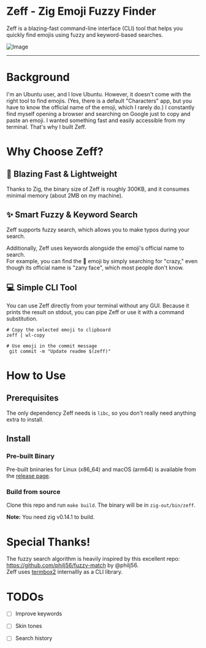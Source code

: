 # Zeff - Zig Emoji Fuzzy Finder

Zeff is a blazing-fast command-line interface (CLI) tool that helps you quickly find emojis using fuzzy and keyword-based searches.

![Image](https://github.com/user-attachments/assets/bc67eb49-4f1d-41e5-affe-bcef479bdaa8)

---

# Background

I'm an Ubuntu user, and I love Ubuntu. However, it doesn't come with the right tool to find emojis. (Yes, there is a default "Characters" app, but you have to know the official name of the emoji, which I rarely do.)
I constantly find myself opening a browser and searching on Google just to copy and paste an emoji. I wanted something fast and easily accessible from my terminal. That's why I built Zeff.

# Why Choose Zeff?

## 🚀 Blazing Fast & Lightweight

Thanks to Zig, the binary size of Zeff is roughly 300KB, and it consumes minimal memory (about 2MB on my machine).

## ✨ Smart Fuzzy & Keyword Search

Zeff supports fuzzy search, which allows you to make typos during your search.

Additionally, Zeff uses keywords alongside the emoji's official name to search.  
For example, you can find the 🤪 emoji by simply searching for "crazy," even though its official name is "zany face", which most people don't know.

## 💻 Simple CLI Tool

You can use Zeff directly from your terminal without any GUI.
Because it prints the result on stdout, you can pipe Zeff or use it with a command substitution.

```
# Copy the selected emoji to clipboard
zeff | wl-copy

# Use emoji in the commit message
 git commit -m "Update readme $(zeff)"
```

# How to Use

## Prerequisites

The only dependency Zeff needs is `libc`, so you don't really need anything extra to install.

## Install
### Pre-built Binary
Pre-built bninaries for Linux (x86_64) and macOS (arm64) is available from the [release page](https://github.com/karintomania/Zeff/releases).


### Build from source
Clone this repo and run `make build`. The binary will be in `zig-out/bin/zeff`.

**Note:** You need zig v0.14.1 to build.

# Special Thanks!
The fuzzy search algorithm is heavily inspired by this excellent repo: https://github.com/philj56/fuzzy-match by @philj56.  
Zeff uses [termbox2](https://github.com/termbox/termbox2) internallly as a CLI library.  

# TODOs
- [ ] Improve keywords  
- [ ] Skin tones  
- [ ] Search history  

